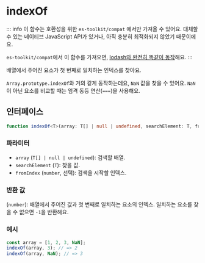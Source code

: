 # indexOf

::: info
이 함수는 호환성을 위한 `es-toolkit/compat` 에서만 가져올 수 있어요. 대체할 수 있는 네이티브 JavaScript API가 있거나, 아직 충분히 최적화되지 않았기 때문이에요.

`es-toolkit/compat`에서 이 함수를 가져오면, [lodash와 완전히 똑같이 동작](../../../compatibility.md)해요.
:::

배열에서 주어진 요소가 첫 번째로 일치하는 인덱스를 찾아요.

`Array.prototype.indexOf`와 거의 같게 동작하는데요, `NaN` 값을 찾을 수 있어요.
`NaN`이 아닌 요소를 비교할 때는 엄격 동등 연산(`===`)을 사용해요.

## 인터페이스

```typescript
function indexOf<T>(array: T[] | null | undefined, searchElement: T, fromIndex?: number): number;
```

### 파라미터

- `array` (`T[] | null | undefined`): 검색할 배열.
- `searchElement` (`T`): 찾을 값.
- `fromIndex` (`number`, 선택): 검색을 시작할 인덱스.

### 반환 값

(`number`): 배열에서 주어진 값과 첫 번째로 일치하는 요소의 인덱스. 일치하는 요소를 찾을 수 없으면 `-1`을 반환해요.

### 예시

```typescript
const array = [1, 2, 3, NaN];
indexOf(array, 3); // => 2
indexOf(array, NaN); // => 3
```
